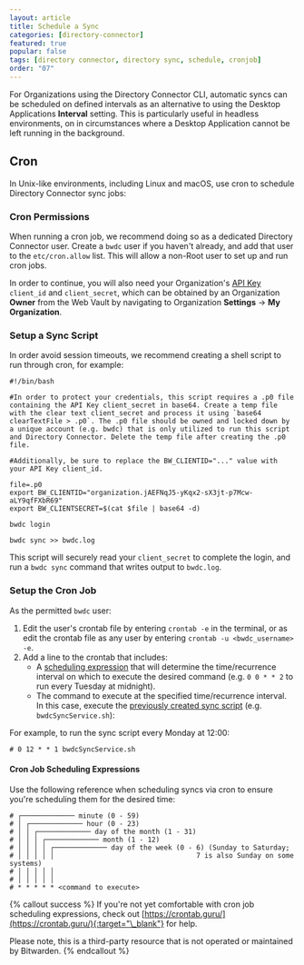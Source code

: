 ```yaml
---
layout: article
title: Schedule a Sync
categories: [directory-connector]
featured: true
popular: false
tags: [directory connector, directory sync, schedule, cronjob]
order: "07"
---
```


For Organizations using the Directory Connector CLI, automatic syncs can be scheduled on defined intervals as an alternative to using the Desktop Applications **Interval** setting. This is particularly useful in headless environments, on in circumstances where a Desktop Application cannot be left running in the background.

## Cron

In Unix-like environments, including Linux and macOS, use cron to schedule Directory Connector sync jobs:

### Cron Permissions

When running a cron job, we recommend doing so as a dedicated Directory Connector user. Create a `bwdc` user if you haven't already, and add that user to the `etc/cron.allow` list. This will allow a non-Root user to set up and run cron jobs.

In order to continue, you will also need your Organization's [API Key]({{site.baseurl}}/article/public-api/#authentication) `client_id` and `client_secret`, which can be obtained by an Organization **Owner** from the Web Vault by navigating to Organization **Settings** &rarr; **My Organization**.

### Setup a Sync Script

In order avoid session timeouts, we recommend creating a shell script to run through cron, for example:

```
#!/bin/bash

#In order to protect your credentials, this script requires a .p0 file containing the API Key client_secret in base64. Create a temp file with the clear text client_secret and process it using `base64 clearTextFile > .p0`. The .p0 file should be owned and locked down by a unique account (e.g. bwdc) that is only utilized to run this script and Directory Connector. Delete the temp file after creating the .p0 file.

#Additionally, be sure to replace the BW_CLIENTID="..." value with your API Key client_id.
​
file=.p0
export BW_CLIENTID="organization.jAEFNqJ5-yKqx2-sX3jt-p7Mcw-aLY9qfFXbR69"
export BW_CLIENTSECRET=$(cat $file | base64 -d)
​
bwdc login
​
bwdc sync >> bwdc.log
```

This script will securely read your `client_secret` to complete the login, and run a `bwdc sync` command that writes output to `bwdc.log`.

### Setup the Cron Job

As the permitted `bwdc` user:

1. Edit the user's crontab file by entering `crontab -e` in the terminal, or as edit the crontab file as any user by entering `crontab -u <bwdc_username> -e`.
2. Add a line to the crontab that includes:
   - A [scheduling expression](#cron-job-scheduling-expressions) that will determine the time/recurrence interval on which to execute the desired command (e.g. `0 0 * * 2` to run every Tuesday at midnight).
   - The command to execute at the specified time/recurrence interval. In this case, execute the [previously created sync script](#setup-a-sync-script) (e.g. `bwdcSyncService.sh`):

For example, to run the sync script every Monday at 12:00:

```
# 0 12 * * 1 bwdcSyncService.sh
```

#### Cron Job Scheduling Expressions

Use the following reference when scheduling syncs via cron to ensure you're scheduling them for the desired time:

```
# ┌───────────── minute (0 - 59)
# │ ┌───────────── hour (0 - 23)
# │ │ ┌───────────── day of the month (1 - 31)
# │ │ │ ┌───────────── month (1 - 12)
# │ │ │ │ ┌───────────── day of the week (0 - 6) (Sunday to Saturday;
# │ │ │ │ │                                   7 is also Sunday on some systems)
# │ │ │ │ │
# │ │ │ │ │
# * * * * * <command to execute>
```

{% callout success %}
If you're not yet comfortable with cron job scheduling expressions, check out [https://crontab.guru/](https://crontab.guru/){:target="\_blank"} for help.

Please note, this is a third-party resource that is not operated or maintained by Bitwarden.
{% endcallout %}
